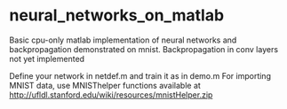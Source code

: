 # neural_networks_on_matlab
Basic cpu-only matlab implementation of neural networks and backpropagation demonstrated on mnist.
Backpropagation in conv layers not yet implemented

Define your network in netdef.m and train it as in demo.m
For importing MNIST data, use MNISThelper functions available at http://ufldl.stanford.edu/wiki/resources/mnistHelper.zip

